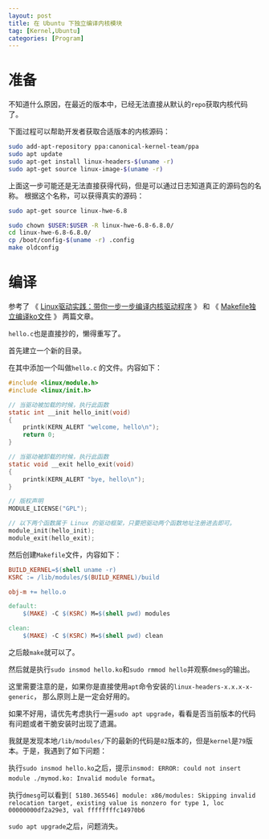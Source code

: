 ```yaml
---
layout: post
title: 在 Ubuntu 下独立编译内核模块
tag: [Kernel,Ubuntu]
categories: [Program]
---
```


<!--break-->

# 准备

不知道什么原因，在最近的版本中，已经无法直接从默认的`repo`获取内核代码了。

下面过程可以帮助开发者获取合适版本的内核源码：

```bash
sudo add-apt-repository ppa:canonical-kernel-team/ppa
sudo apt update
sudo apt-get install linux-headers-$(uname -r)
sudo apt-get source linux-image-$(uname -r)
```

上面这一步可能还是无法直接获得代码，但是可以通过日志知道真正的源码包的名称。
根据这个名称，可以获得真实的源码：

```bash
sudo apt-get source linux-hwe-6.8
```

```bash
sudo chown $USER:$USER -R linux-hwe-6.8-6.8.0/
cd linux-hwe-6.8-6.8.0/
cp /boot/config-$(uname -r) .config
make oldconfig
```

# 编译

参考了
《 [Linux驱动实践：带你一步一步编译内核驱动程序](https://zhuanlan.zhihu.com/p/434163532) 》
和
《 [Makefile独立编译ko文件](https://blog.csdn.net/zzsxyl/article/details/121546850) 》
两篇文章。

`hello.c`也是直接抄的，懒得重写了。

首先建立一个新的目录。

在其中添加一个叫做`hello.c` 的文件。内容如下：


```c
#include <linux/module.h>
#include <linux/init.h>

// 当驱动被加载的时候，执行此函数
static int __init hello_init(void)
{
    printk(KERN_ALERT "welcome, hello\n");
    return 0;
}

// 当驱动被卸载的时候，执行此函数
static void __exit hello_exit(void)
{
    printk(KERN_ALERT "bye, hello\n");
}

// 版权声明
MODULE_LICENSE("GPL");

// 以下两个函数属于 Linux 的驱动框架，只要把驱动两个函数地址注册进去即可。
module_init(hello_init);
module_exit(hello_exit);
```

然后创建`Makefile`文件，内容如下：


```makefile
BUILD_KERNEL=$(shell uname -r)
KSRC := /lib/modules/$(BUILD_KERNEL)/build

obj-m += hello.o

default:
	$(MAKE) -C $(KSRC) M=$(shell pwd) modules

clean:
	$(MAKE) -C $(KSRC) M=$(shell pwd) clean
```

之后敲`make`就可以了。

然后就是执行`sudo insmod hello.ko`和`sudo rmmod hello`并观察`dmesg`的输出。


这里需要注意的是，如果你是直接使用`apt`命令安装的`linux-headers-x.x.x-x-generic`，
那么原则上是一定会好用的。

如果不好用，请优先考虑执行一遍`sudo apt upgrade`，看看是否当前版本的代码有问题或者干脆安装时出现了遗漏。

我就是发现本地`/lib/modules/`下的最新的代码是`82`版本的，但是`kernel`是`79`版本。于是，我遇到了如下问题：

执行`sudo insmod hello.ko`之后，提示`insmod: ERROR: could not insert module ./mymod.ko: Invalid module format`。

执行`dmesg`可以看到`[ 5180.365546] module: x86/modules: Skipping invalid relocation target, existing value is nonzero for type 1, loc 00000000df2a29e3, val ffffffffc14970b6`

`sudo apt upgrade`之后，问题消失。
